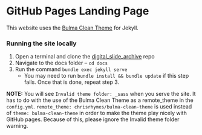 # GitHub Pages Landing Page
This website uses the [Bulma Clean Theme](https://github.com/chrisrhymes/bulma-clean-theme) for Jekyll.

### Running the site locally
1. Open a terminal and clone the [digital_slide_archive](https://github.com/AhmedNaglah/digital_slides) repo
1. Navigate to the docs folder – `cd docs`
1. Run the command `bundle exec jekyll serve`
    * You may need to run `bundle install && bundle update` if this step fails. Once that is done, repeat step 3.

**NOTE:** You will see `Invalid theme folder: _sass` when you serve the site. It has to do with the use of the Bulma Clean Theme as a remote_theme in the `config.yml`. `remote_theme: chrisrhymes/bulma-clean-theme` is used instead of `theme: bulma-clean-theme` in order to make the theme play nicely with GitHub pages. Because of this, please ignore the Invalid theme folder warning.
